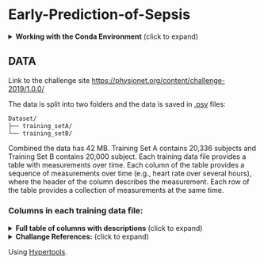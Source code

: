 # Early-Prediction-of-Sepsis

<details>
<summary><b>Working with the Conda Environment</b> (click to expand)</summary>
<br>

## Setting Up the Conda Environment

This project uses a conda environment to manage dependencies. To set up the environment on your local machine, follow these steps:

1. **Install Miniconda or Anaconda**:

   If you haven't already, install Miniconda or Anaconda on your machine. Visit [Miniconda](https://docs.conda.io/en/latest/miniconda.html) or [Anaconda](https://www.anaconda.com/products/individual) for installation instructions.

2. **Create the Environment**:

   Navigate to the project directory and run the following command to create a conda environment from the `environment.yml` file:

```bash
conda env create -f environment.yml
```

3. **Activate the Environment**:

    Once the environment is created, you can activate it using:

```bash
conda activate myenv
```

Replace `myenv` with the name of the environment specified in the `environment.yml` file.

## Working with the Conda Environment

### Installing Additional Packages

If you need to install additional packages, make sure to activate the environment and use:

```bash
conda install package-name
```

Or, if the package is only available via pip (still check installation guide for the specific package):

```bash
pip install package-name
```

There may be other ways to install a package for example using `conda-forge`  ( `conda install package -c conda-forge` ) so always look for instructions online.

### Updating the Environment

If you've added new packages or made other changes to the environment that you want to share with the team, you can update the `environment.yml` file by running:

```bash
conda env export --from-history > environment.yml
```

**Note:** The yml file contains `prefix` field which relates to the path of the environment **locally**, conda however, doesn't care and besides manually deleting the line there doens't seem to be a way to avoid creating that line when exporting.

**Note:** Use the `--from-history` flag to only include packages you've explicitly installed, avoiding platform-specific packages in the environment file.

### Sharing Changes

After updating the `environment.yml` file, commit and push the changes to the GitHub repository so the team members can update their environments by running:

```bash
conda env update --file environment.yml --prune
```

The `--prune` option removes any dependencies that are no longer needed from the environment.

### Adding conda environment to JupyterLab

To make your conda environment visible to JupyterLab you need to add your environment by creating a kernel spec:

```bash
python -m ipykernel install --user --name YourEnvironmentName --display-name "Display Name"
```

### Running JupyterLab

1. Intall JupyterLab:

```bash
pip3 install jupyter
```

2. Navigate to the notebooks directory:

```bash
cd notebooks
```

3. Run JupyterLab

```bash
jupyter lab
```

</details>

## DATA

Link to the challenge site https://physionet.org/content/challenge-2019/1.0.0/

The data is split into two folders and the data is saved in [.psv](https://docs.amperity.com/reference/format_psv.html) files:

```sh
Dataset/
├── training_setA/
└── training_setB/
```

Combined the data has 42 MB. Training Set A contains 20,336 subjects and Training Set B contains 20,000 subject. Each training data file provides a table with measurements over time. Each column of the table provides a sequence of measurements over time (e.g., heart rate over several hours), where the header of the column describes the measurement. Each row of the table provides a collection of measurements at the same time.

### Columns in each training data file:

<details>
<summary><b>Full table of columns with descriptions</b> (click to expand)</summary>
<br>

| Variable Name       | Description                                                               |
|---------------------|---------------------------------------------------------------------------|
**Vital Signs (columns 1-8)**
| HR                  | Heart rate (beats per minute)                                             |
| O2Sat               | Pulse oximetry (%)                                                        |
| Temp                | Temperature (Deg C)                                                       |
| SBP                 | Systolic BP (mm Hg)                                                       |
| MAP                 | Mean arterial pressure (mm Hg)                                            |
| DBP                 | Diastolic BP (mm Hg)                                                      |
| Resp                | Respiration rate (breaths per minute)                                     |
| EtCO2               | End tidal carbon dioxide (mm Hg)                                          |
**Laboratory Values (columns 9-34)**
| BaseExcess          | Measure of excess bicarbonate (mmol/L)                                    |
| HCO3                | Bicarbonate (mmol/L)                                                      |
| FiO2                | Fraction of inspired oxygen (%)                                           |
| pH                  | N/A                                                                       |
| PaCO2               | Partial pressure of carbon dioxide from arterial blood (mm Hg)            |
| SaO2                | Oxygen saturation from arterial blood (%)                                 |
| AST                 | Aspartate transaminase (IU/L)                                             |
| BUN                 | Blood urea nitrogen (mg/dL)                                               |
| Alkalinephos        | Alkaline phosphatase (IU/L)                                               |
| Calcium             | (mg/dL)                                                                   |
| Chloride            | (mmol/L)                                                                  |
| Creatinine          | (mg/dL)                                                                   |
| Bilirubin_direct    | Bilirubin direct (mg/dL)                                                  |
| Glucose             | Serum glucose (mg/dL)                                                     |
| Lactate             | Lactic acid (mg/dL)                                                       |
| Magnesium           | (mmol/dL)                                                                 |
| Phosphate           | (mg/dL)                                                                   |
| Potassium           | (mmol/L)                                                                  |
| Bilirubin_total     | Total bilirubin (mg/dL)                                                   |
| TroponinI           | Troponin I (ng/mL)                                                        |
| Hct                 | Hematocrit (%)                                                            |
| Hgb                 | Hemoglobin (g/dL)                                                         |
| PTT                 | Partial thromboplastin time (seconds)                                     |
| WBC                 | Leukocyte count (count*10^3/µL)                                           |
| Fibrinogen          | (mg/dL)                                                                   |
| Platelets           | (count*10^3/µL)                                                           |
**Demographics (columns 35-40)**
| Age                 | Years (100 for patients 90 or above)                                      |
| Gender              | Female (0) or Male (1)                                                    |
| Unit1               | Administrative identifier for ICU unit (MICU)                             |
| Unit2               | Administrative identifier for ICU unit (SICU)                             |
| HospAdmTime         | Hours between hospital admit and ICU admit                                |
| ICULOS              | ICU length-of-stay (hours since ICU admit)                                |
**Outcome (column 41)**
| SepsisLabel         | For sepsis patients, SepsisLabel is 1 if t≥tsepsis-6 and 0 if t<tsepsis-6. For non-sepsis patients, SepsisLabel is 0. |

</details>

<details>
<summary><b>Challange References:</b> (click to expand)</summary>
<br>

1. **The Signature-Based Model for Early Detection of Sepsis From Electronic Health Records in the Intensive Care Unit**

   [link](https://physionet.org/content/challenge-2019/1.0.0/papers/CinC2019-014.pdf)

   - **Team**: James Morrill, Andrey Kormilitzin, Alejo Nevado-Holgado, Sumanth Swaminathan, Sam Howison, Terry Lyons (University of Oxford, Iterex Therapeutics)
   - **Abstract**: Introduced a signature-based regression model for sepsis detection from ICU patient data, achieving the highest utility function score (0.360) and ranking 1st in the PhysioNet Challenge 2019. The model utilizes gradient boosting machines and signature features from patient time-series data to predict sepsis risk at every time interval post-admission.

   #### What the Team Did

   - Developed a new machine learning approach using signature transformation to extract features from time-series physiological data of ICU patients, enhancing prediction accuracy for sepsis onset.
   - Implemented a gradient boosting machine algorithm that leverages both current time-point data and extracted signature features to model sepsis effects longitudinally.
   - Conducted a detailed analysis of various feature sets, including hand-crafted features and signature transformations, to evaluate their predictive power and impact on model performance.
   - Employed stratified 5-fold cross-validation and light gbm for model training and validation, optimizing for a utility score that considers the trade-offs between true positives, false positives, and timely prediction.

   #### What They Found Useful

   - Signature features significantly improved model performance by providing a comprehensive summary of longitudinal physiological measurements, distinguishing between septic and non-septic cases effectively.
   - The inclusion of hand-crafted features, such as ShockIndex and BUN/CR ratios, alongside signature transformations, showcased a systematic improvement in predicting sepsis risk.
   - The model achieved an AUC ROC of 0.868, demonstrating its efficacy in screening for sepsis risk with the ability to predict sepsis cases correctly in 65.3% of instances, often well before the onset.

   #### Challenges and Limitations

   - Despite the model's high utility score and AUC ROC, achieving the desired balance between sensitivity and specificity for clinical application remains a challenge, particularly in predicting sepsis within the crucial 6-hour window prior to onset.
   - The study focuses on the utility function optimization, which might not fully encapsulate the clinical nuances of sepsis prediction and management within the ICU setting.

   #### Future Directions

   - Explore the potential of signature-based models in other clinical prediction tasks, leveraging the method's ability to process complex time-series data effectively.
   - Investigate the integration of more diverse data sources and feature engineering techniques to further enhance the predictive accuracy and timeliness of sepsis detection.
   - Evaluate the model's performance in a real-world clinical setting, focusing on its utility as a decision-support tool for healthcare professionals in the intensive care unit.

3. **Sepsis Prediction in Intensive Care Unit Using Ensemble of XGboost Models**

   [link](https://physionet.org/content/challenge-2019/1.0.0/papers/CinC2019-238.pdf)

   - **Team**: Morteza Zabihi, Serkan Kiranyaz, Moncef Gabbouj (Tampere University, Finland, and Qatar University, Qatar)
   - **Abstract**: This study addresses the challenge of early sepsis prediction in ICU patients by leveraging an ensemble of XGboost models. A novel feature set including patterns of missing values is proposed, which significantly contributes to the predictive performance. The methodology achieved third place in the PhysioNet/Computing in Cardiology Challenge 2019, demonstrating its effectiveness with an overall utility score of 0.339.

   #### What the Team Did

   - Developed an ensemble learning approach using five XGboost models for early sepsis prediction, focusing on ICU patients' clinical data.
   - Extracted 407 features from clinical data, including vital signs, demographic variables, and laboratory values, with a particular emphasis on modeling missingness.
   - Employed a wrapper feature selection algorithm to identify the most clinically relevant features, considering both present and missing data.
   - Achieved robust performance across different hospital datasets, officially ranking as the third team in the PhysioNet Challenge with a utility score of 0.339.

   #### What They Found Useful

   - The introduction of discriminative features to model the patterns of missing values in clinical data, acknowledging that missingness may carry informative signals for sepsis prediction.
   - A comprehensive feature engineering strategy that extracted a wide range of features, including both sliding-window and non-sliding-window based features, to capture the dynamic nature of sepsis.
   - The ensemble approach, combining multiple XGboost models, enhanced the robustness and accuracy of sepsis prediction, outperforming traditional clinical criteria.
   - The study identified that variables related to hospital administration time, temperature, heart rate, and blood pressure were among the top predictors of sepsis, underscoring the clinical relevance of the selected features.

   #### Challenges and Limitations

   - The presence of significant class imbalance between sepsis and non-sepsis observations required careful data balancing techniques to train effective models.
   - Performance variability across different hospital datasets highlighted the challenge of generalizing the predictive model, with a noticeable drop in performance on one of the test sets.
   - The reliance on sophisticated machine learning models and extensive feature engineering may limit the interpretability of the predictive process, an essential aspect for clinical adoption.

   #### Future Directions

   - Further exploration of the role of missing data in clinical prediction models, specifically investigating the informative nature of missingness across various medical conditions.
   - Enhancement of the ensemble model by incorporating advanced machine learning techniques and exploring alternative ensemble strategies to improve prediction accuracy and generalizability.
   - Clinical validation and integration of the proposed predictive model into ICU workflows, aiming to assess its impact on clinical outcomes and sepsis management strategies.

5. **Utilizing Informative Missingness for Early Prediction of Sepsis**
   
   [link](https://physionet.org/content/challenge-2019/1.0.0/papers/CinC2019-280.pdf)

   - **Team**: Janmajay Singh, Kentaro Oshiro, Raghava Krishnan, Masahiro Sato, Tomoko Ohkuma, Noriji Kato (Fuji Xerox Co, Ltd, Yokohama, Japan)
   - **Abstract**: This study presents a novel approach to predict sepsis early in ICU patients by leveraging patterns in the missingness of physiological variables. The research introduces an XGBoost model that incorporates informative missingness, resulting in a utility score of 0.337 and securing a 5th place ranking in the challenge.

   #### What the Team Did

   - Developed an XGBoost model for early sepsis prediction, emphasizing the role of informative missingness in physiological data.
   - Explored various model variations with adjustments in hyperparameters, window sizes, and imputation methods to enhance prediction accuracy.
   - Implemented a strategy to represent the missingness of features through masking vectors, aligning with patterns observed in sepsis versus non-sepsis patients.
   - Shifted the sepsis labels to earlier time steps and fine-tuned the classification probability threshold to maximize the utility score.

   #### What They Found Useful

   - Analyzing the missingness patterns (informative missingness) in the data provided critical insights, revealing that certain variables exhibited different observation rates between sepsis and non-sepsis patients.
   - The non-imputation approach, combined with the use of masking vectors for all temporal variables, significantly improved the model's performance.
   - Shifting the sepsis labels to encourage the model to predict sepsis earlier than the actual onset time proved to be an effective strategy for improving utility scores.
   - The best-performing model, which included informative missingness and label shifting, achieved a utility score of 0.337 on the full test set, indicating its potential for early sepsis prediction in clinical settings.

   #### Challenges and Limitations

   - Dealing with a significant class imbalance and the inherent challenges of predicting sepsis, which affects a relatively small percentage of ICU patients.
   - The need to balance between false positives and true positives, especially given the high stakes of early sepsis prediction in terms of patient outcomes.
   - The approach's reliance on the specific characteristics of the dataset, which may limit its generalizability to other clinical settings or patient populations.

   #### Future Directions

   - Further research into the implications of informative missingness across different medical conditions and datasets to validate the approach's efficacy beyond sepsis prediction.
   - Exploration of sequence learning models that can inherently handle temporal data and missing values to possibly improve prediction accuracy.
   - Real-world implementation and validation of the model in clinical settings to assess its practical utility and impact on patient care and outcomes.

6. **Early Prediction of Sepsis Using Gradient Boosting Decision Trees with Optimal Sample Weighting**

   [link](https://physionet.org/content/challenge-2019/1.0.0/papers/CinC2019-459.pdf)

   - **Team**: Ibrahim Hammoud, IV Ramakrishnan, Mark Henry (Stony Brook University)
   - **Abstract**: The team developed a model for early sepsis prediction using an ensemble of gradient boosting decision trees, trained with weighted binary cross-entropy loss. The model uses a fixed-size feature vector from the last 20 hours of patient data, with imputation mimicking real-time healthcare information. The model was tuned and evaluated through 5-fold cross-validation, achieving a 6th rank out of 78 in the PhysioNet/Computing in Cardiology Challenge 2019.

   #### What the Team Did

   - Proposed a method to train an ensemble of gradient boosting decision trees for early sepsis prediction, focusing on a weighted binary cross-entropy loss to handle the unique challenges of sepsis data.
   - Developed a fixed-size feature vector based on the last 20 hours of data for each patient, incorporating a real-time imputation scheme that simulates the information available to healthcare professionals.
   - Employed 5-fold cross-validation for hyper-parameter tuning and model evaluation, aiming for the maximum utility score on the training set to guide the selection of the evaluation set threshold.

   #### What They Found Useful

   - The use of weighted binary cross-entropy loss was pivotal in handling the imbalance and specificity of the sepsis prediction challenge, allowing for the efficient training of the model.
   - Real-time imputation and fixed-size feature vectors were effective in mimicking the decision-making environment of healthcare professionals, providing a more realistic basis for the model's predictions.
   - Early prediction of sepsis showed potential for significant impact, with the model achieving a notable rank in the challenge, demonstrating the viability of gradient boosting decision trees for this application.

   #### Challenges and Limitations

   - The fixed-size window of 20 hours for feature vectors, while computationally necessary, might have limited the model's ability to utilize more extended historical data potentially beneficial for prediction accuracy.
   - Despite achieving a high rank, the model encountered challenges with a high false positive rate and variance in score distribution among positive patients, indicating room for optimization in threshold setting and score calibration.
   - The heavy reliance on the challenge's utility function for model training and evaluation may have introduced biases or artifacts in prediction behavior, emphasizing the need for further exploration of alternative metrics and methods.

   #### Future Directions

   - Investigating sequence models like LSTMs for their potential to incorporate both short-term and long-term information from real-time signals, addressing the limitations of fixed-size feature vectors.
   - Exploring alternative metrics, scoring functions, and models to improve early prediction tasks, aiming to optimize real-time prediction settings more effectively.
   - Continued examination of the impacts of utility functions on model outputs and prediction timing to refine and enhance early sepsis prediction approaches.

   ### Notable Mention:

   ### Time-Specific Metalearners for the Early Prediction of Sepsis

   [link](https://physionet.org/content/challenge-2019/1.0.0/papers/CinC2019-029.pdf)

   - **Team**: Marcus Vollmer, Christian F Luz, Philipp Sodmann, Bhanu Sinha, Sven-Olaf Kuhn (University Medicine Greifswald, University of Groningen, University Medical Center Groningen)
   - **Abstract**: Proposed a novel approach to predict sepsis 6 hours prior to onset using time-specific stacked ensembles and a non-specific XGBoost model, trained on ICU data from the 2019 PhysioNet Challenge. Despite the challenges of imprecise and incomplete data, the models demonstrated potential in sepsis prediction with a normalized utility score of 0.394 for the XGBoost model.

   #### What the Team Did

   - Developed time-specific metalearners and a general XGBoost model to predict sepsis in ICU patients 6 hours before onset, leveraging a dataset of 40,336 ICU stays.
   - Employed extensive data cleaning, feature engineering, and rolling window techniques to build robust features from clinical scores (e.g., SOFA, qSOFA, SIRS) and physiological data.
   - Evaluated model performance using task-specific utility functions and assessed variable importance to identify key predictors of sepsis.
   - Conducted a triple data split for training, validation, and testing, optimizing model parameters and threshold selection for binary classification (sepsis/no sepsis).

   #### What They Found Useful

   - Time-specific metalearners allowed for nuanced prediction by adapting to the dynamic clinical landscape and varying sepsis prevalence throughout ICU stays.
   - Feature engineering, particularly the generation of rolling window features and clinical scores, proved crucial in capturing the temporal dynamics of sepsis.
   - The non-specific XGBoost model achieved a notable utility score, demonstrating the effectiveness of machine learning techniques over traditional clinical scores for sepsis prediction.
   - Variables such as ventilation status, white blood cell count, and partial thromboplastin time emerged as significant predictors, highlighting their clinical relevance in early sepsis detection.

   #### Challenges and Limitations

   - Handling the imprecision and incompleteness of ICU data posed significant challenges, necessitating sophisticated data cleaning and imputation strategies.
   - Time-specific metalearners, while promising, exhibited limitations in threshold selection, affecting their overall performance compared to the non-specific model.
   - The study did not participate in the official PhysioNet Challenge, limiting external validation and comparison with other state-of-the-art models.

   #### Future Directions

   - Further research is needed to refine time-specific metalearning approaches, possibly by incorporating more granular temporal analysis and advanced feature engineering techniques.
   - Exploring the integration of additional data sources, such as genetic or immunological markers, could enhance model sensitivity and specificity for sepsis prediction.
   - Deployment and real-world validation of these models in ICU settings are essential steps toward assessing their clinical utility and impact on patient outcomes.


</details>

Using [Hypertools](https://hypertools.readthedocs.io/en/latest/auto_examples/plot_PPCA.html).